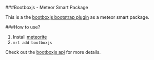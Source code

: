 ###Bootboxjs - Meteor Smart Package

This is a the [bootboxjs bootstrap plugin](http://bootboxjs.com) as a meteor smart package.

###How to use?

1. Install [meteorite](https://github.com/oortcloud/meteorite)
2. `mrt add bootboxjs`

Check out the [bootboxjs api](http://bootboxjs.com) for more details.
